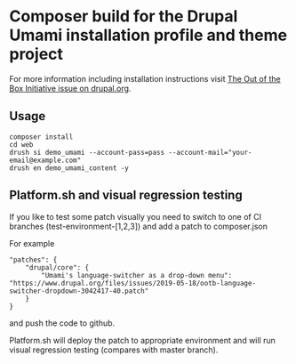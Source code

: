 # Composer build for the Drupal Umami installation profile and theme project

For more information including installation instructions visit [The Out of the Box Initiative issue on drupal.org](https://www.drupal.org/project/ideas/issues/2847582).

## Usage

```
composer install
cd web
drush si demo_umami --account-pass=pass --account-mail="your-email@example.com"
drush en demo_umami_content -y
```

## Platform.sh and visual regression testing

If you like to test some patch visually you need to switch to one of
CI branches (test-environment-[1,2,3]) and add a patch to composer.json

For example
```
"patches": {
    "drupal/core": {
        "Umami's language-switcher as a drop-down menu": "https://www.drupal.org/files/issues/2019-05-18/ootb-language-switcher-dropdown-3042417-40.patch"
    }
}
```

and push the code to github.

Platform.sh will deploy the patch to appropriate environment and will 
run visual regression testing (compares with master branch).
